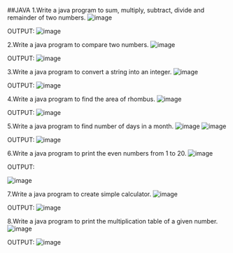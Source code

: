 ##JAVA
1.Write a java program to sum, multiply, subtract, divide and remainder of two numbers.
 ![image](https://user-images.githubusercontent.com/94219798/224467425-c8dffdc5-8ab7-4c03-9153-e6d5a8e4e5a4.png)

OUTPUT:
 ![image](https://user-images.githubusercontent.com/94219798/224467439-a7a7b8a8-e81c-4e42-b5cd-059f1b780c70.png)


2.Write a java program to compare two numbers.
 ![image](https://user-images.githubusercontent.com/94219798/224467442-e4fd6c3e-96cc-4409-94f0-8a484dae3800.png)

OUTPUT:
 ![image](https://user-images.githubusercontent.com/94219798/224467446-5bcbc86d-c0fd-4bdf-8b23-8aafe691c46c.png)


3.Write a java program to convert a string into an integer.
 ![image](https://user-images.githubusercontent.com/94219798/224467454-ae5e62f9-b1f8-47f9-99b2-a9ab3d29d940.png)

OUTPUT:
![image](https://user-images.githubusercontent.com/94219798/224467458-d92128ae-79b2-48c0-b9d7-10a07596ca83.png)
 
4.Write a java program to find the area of rhombus.
 ![image](https://user-images.githubusercontent.com/94219798/224467461-bae15e5c-79ff-41fd-9b55-81b5682285cf.png)

OUTPUT:
![image](https://user-images.githubusercontent.com/94219798/224467464-138e054b-1a0d-4140-98d7-2251ee0f3658.png)
 

5.Write a java program to find number of days in  a month.
 ![image](https://user-images.githubusercontent.com/94219798/224467473-44f1c884-ab9d-467a-9d09-15fee6790b75.png)
![image](https://user-images.githubusercontent.com/94219798/224467483-e36b01c1-43bb-480f-a61c-d5044173fd93.png)

 
OUTPUT:
![image](https://user-images.githubusercontent.com/94219798/224467493-3ea08cc3-936c-4dfc-bf61-c2c3fd2aa595.png)
 
6.Write a java program to print the even numbers from 1 to 20.
 ![image](https://user-images.githubusercontent.com/94219798/224467512-b9515b30-13a7-4ba5-8927-8051e5b856a3.png)

OUTPUT:
 
![image](https://user-images.githubusercontent.com/94219798/224467520-87187d10-1aae-474b-8a57-74ad80ff9928.png)



7.Write a java program to create simple calculator.
 ![image](https://user-images.githubusercontent.com/94219798/224467525-2d41e3d5-8e73-4058-9d36-6f4ebce1d2d7.png)

OUTPUT:
![image](https://user-images.githubusercontent.com/94219798/224467554-6efbcdee-b3a1-44fc-bcb2-042ae05cfdb9.png)
 


8.Write a java program to print the multiplication table of a given number.
 ![image](https://user-images.githubusercontent.com/94219798/224467567-3b50c262-f1ae-4b14-8417-e84a1c1cf49e.png)

OUTPUT:
 ![image](https://user-images.githubusercontent.com/94219798/224467575-414521aa-a880-4152-bc53-671458d06d2d.png)



